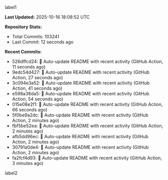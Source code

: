 
label1 
<!-- ACTIVITY_START -->
**Last Updated:** 2025-10-16 18:08:52 UTC

**Repository Stats:**
- Total Commits: 103241
- Last Commit: 12 seconds ago

**Recent Commits:**
- 526dffcd24: 🤖 Auto-update README with recent activity (GitHub Action, 11 seconds ago)
- 9edc54d427: 🤖 Auto-update README with recent activity (GitHub Action, 27 seconds ago)
- 3c094e3a52: 🤖 Auto-update README with recent activity (GitHub Action, 41 seconds ago)
- e598a38da5: 🤖 Auto-update README with recent activity (GitHub Action, 54 seconds ago)
- 015e08e2f1: 🤖 Auto-update README with recent activity (GitHub Action, 66 seconds ago)
- 5f0be9a2dc: 🤖 Auto-update README with recent activity (GitHub Action, 2 minutes ago)
- fbf5be52ea: 🤖 Auto-update README with recent activity (GitHub Action, 2 minutes ago)
- afb5dd96ec: 🤖 Auto-update README with recent activity (GitHub Action, 2 minutes ago)
- 30791a0de4: 🤖 Auto-update README with recent activity (GitHub Action, 2 minutes ago)
- fa2fcf4d93: 🤖 Auto-update README with recent activity (GitHub Action, 3 minutes ago)
<!-- ACTIVITY_END -->

label2
